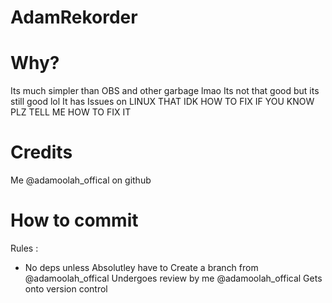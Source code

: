 # AdamRekorder

# Why?
Its much simpler than OBS and other garbage lmao
Its not that good but its still good lol
It has Issues on LINUX THAT IDK HOW TO FIX
IF YOU KNOW PLZ TELL ME HOW TO FIX IT

# Credits 
Me @adamoolah_offical on github

# How to commit
Rules : 
- No deps unless Absolutley have to
Create a branch from @adamoolah_offical
Undergoes review by me @adamoolah_offical
Gets onto version control
